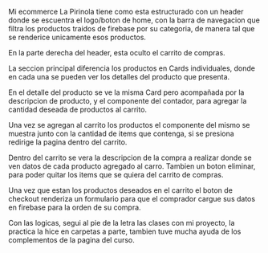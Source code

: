 Mi ecommerce La Pirinola tiene como esta estructurado con un header donde se escuentra el logo/boton de home, con la barra de navegacion que filtra los productos traidos de firebase por su categoria, de manera tal que se renderice unicamente esos productos.

En la parte derecha del header, esta oculto el carrito de compras.

La seccion principal diferencia los productos en Cards individuales, donde en cada una se pueden ver los detalles del producto que presenta.

En el detalle del producto se ve la misma Card pero acompañada por la descripcion de producto, y el componente del contador, para agregar la cantidad deseada de productos al carrito.

Una vez se agregan al carrito los productos el componente del mismo se muestra junto con la cantidad de items que contenga, si se presiona redirige la pagina dentro del carrito.

Dentro del carrito se vera la descripcion de la compra a realizar donde se ven datos de cada producto agregado al carro. Tambien un boton eliminar, para poder quitar los items que se quiera del carrito de compras.

Una vez que estan los productos deseados en el carrito el boton de checkout renderiza un formulario para que el comprador cargue sus datos en firebase para la orden de su compra.

Con las logicas, segui al pie de la letra las clases con mi proyecto, la practica la hice en carpetas a parte, tambien tuve mucha ayuda de los complementos de la pagina del curso.